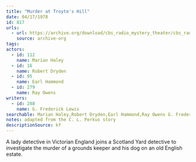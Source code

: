 ```yaml
---
title: "Murder at Troyte's Hill"
date: 04/17/1978
id: 817
urls: 
  - url: https://archive.org/download/cbs_radio_mystery_theater/cbs_radio_mystery_theater-0801-0850.zip/cbs_radio_mystery_theater-0801-0850%2Fcbsrmt_0817_murder_at_troytes_hill.mp3
    source: archive-org
tags: 
actors:  
  - id: 112
    name: Marian Haley  
  - id: 16
    name: Robert Dryden  
  - id: 95
    name: Earl Hammond  
  - id: 279
    name: Ray Owens
writers:  
  - id: 288
    name: G. Frederick Lewis
searchable: Marian Haley,Robert Dryden,Earl Hammond,Ray Owens G. Frederick Lewis
notes: adapted from the C. L. Perkus story
descriptionSource: kf
---
```

A lady detective in Victorian England joins a Scotland Yard detective to investigate the murder of a grounds keeper and his dog on an old English estate.